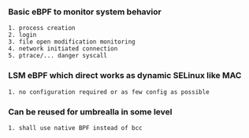 ### Basic eBPF to monitor system behavior   
    1. process creation
    2. login 
    3. file open modification monitoring
    4. network initiated connection   
    5. ptrace/... danger syscall   


### LSM eBPF which direct works as dynamic SELinux like MAC   
    1. no configuration required or as few config as possible

### Can be reused for umbrealla in some level
    1. shall use native BPF instead of bcc

